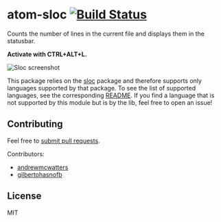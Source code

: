# atom-sloc [![Build Status](https://travis-ci.org/sgade/atom-sloc.svg?branch=master)](https://travis-ci.org/sgade/atom-sloc)

Counts the number of lines in the current file and displays them in the statusbar.

**Activate with CTRL+ALT+L.**

![Sloc screenshot](https://raw.githubusercontent.com/sgade/atom-sloc/master/assets/screen.png)

This package relies on the [sloc](https://www.npmjs.org/package/sloc) package and therefore supports only languages supported by that package.
To see the list of supported languages, see the corresponding [README](https://github.com/flosse/sloc#supported-languages). If you find a language that is not supported by this module but is by the lib, feel free to open an issue!

## Contributing

Feel free to [submit pull requests](https://github.com/sgade/atom-sloc/pulls).

Contributors:
* [andrewmcwatters](https://github.com/andrewmcwatters)
* [gilbertohasnofb](https://github.com/gilbertohasnofb)

## License

MIT
